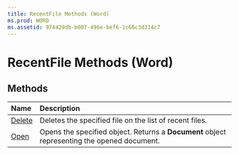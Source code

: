 ```yaml
---
title: RecentFile Methods (Word)
ms.prod: WORD
ms.assetid: 974429db-b007-496e-bef6-1c66c3d314c7
---
```



# RecentFile Methods (Word)

## Methods



|**Name**|**Description**|
|:-----|:-----|
|[Delete](recentfile-delete-method-word.md)|Deletes the specified file on the list of recent files.|
|[Open](recentfile-open-method-word.md)|Opens the specified object. Returns a  **Document** object representing the opened document.|

